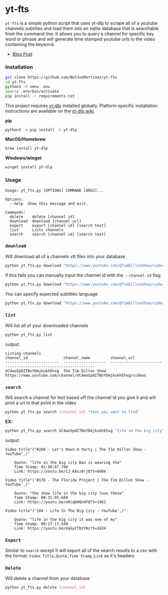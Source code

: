 
# yt-fts 
`yt-fts` is a simple python script that uses yt-dlp to scrape all of a youtube channels subtitles
and load them into an sqlite database that is searchable from the command line. It allows you to
query a channel for specific key word or phrase and will generate time stamped youtube urls to
the video containing the keyword. 

- [Blog Post](https://notjoemartinez.com/blog/youtube_full_text_search/)

### Installation 

```bash
git clone https://github.com/NotJoeMartinez/yt-fts
cd yt-fts
python3 -m venv .env
source .env/bin/activate
pip install -r requirements.txt
```

This project requires [yt-dlp](https://github.com/yt-dlp/yt-dlp) installed globally. Platform specific installation instructions are available on the [yt-dlp wiki](https://github.com/yt-dlp/yt-dlp/wiki/Installation). 

**pip**
```bash
python3 -m pip install -U yt-dlp
```
**MacOS/Homebrew**
```bash
brew install yt-dlp
```
**Windows/winget**
```bash
winget install yt-dlp
```


### Usage 
```
Usage: yt_fts.py [OPTIONS] COMMAND [ARGS]...

Options:
  --help  Show this message and exit.

Commands:
  delete    delete [channel id]
  download  download [channel url]
  export    export [channel id] [search text]
  list      Lists channels
  search    search [channel id] [search text]
```

### `download`
Will download all of a channels vtt files into your database 
```bash
python yt_fts.py download "https://www.youtube.com/@TimDillonShow/videos"
```
If this fails you can manually input the channel id with the `--channel-id` flag
```bash
python yt_fts.py download "https://www.youtube.com/@TimDillonShow/videos" --channel-id "UC4woSp8ITBoYDmjkukhEhxg"
```
You can specify expected subtitles language
```bash
python yt_fts.py download "https://www.youtube.com/@TimDillonShow/videos" --language de
```

### `list`
Will list all of your downloaded channels 
```bash
python yt_fts.py list
```

output:
```
Listing channels
channel_id                channel_name         channel_url
------------------------  -------------------  ---------------------------------------------------------------
UC4woSp8ITBoYDmjkukhEhxg  The Tim Dillon Show  https://www.youtube.com/channel/UC4woSp8ITBoYDmjkukhEhxg/videos
```

### `search`
Will search a channel for text based off the channel id you give it and 
will print a url to that point in the video
```bash
python yt_fts.py search [channel_id] "text you want to find"
```
**EX:**

```bash
python yt_fts.py search UC4woSp8ITBoYDmjkukhEhxg "life in the big city"
```
output:
```
Video title"("#208 - Let's Have A Party | The Tim Dillon Show - YouTube",)"

    Quote: "life in the big city Dan is wearing the"
    Time Stamp: 01:50:07.790
    Link: https://youtu.be/CJ_KAsz8rjQ?t=6604

Video title"('#176 - The Florida Project | The Tim Dillon Show - YouTube',)"

    Quote: "the show life in the big city love these"
    Time Stamp: 00:31:05.669
    Link: https://youtu.be/nKcqbHQndFQ?t=1862

Video title"('164 - Life In The Big City - YouTube',)"

    Quote: "life in the big city it was one of my"
    Time Stamp: 00:27:17.549
    Link: https://youtu.be/dqGyCTbzYmc?t=1634
```

### `Export`
Similar to `search` except it will export all of the search results to a csv 
with the format: `Video Title,Quote,Time Stamp,Link` as it's headers

### `Delete` 
Will delete a channel from your database 
```bash
python yt_fts.py delete [channel_id]
```
